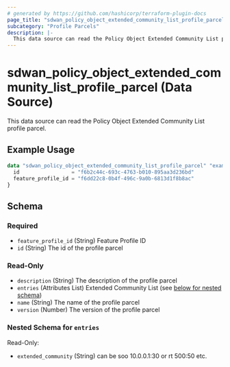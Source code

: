 ```yaml
---
# generated by https://github.com/hashicorp/terraform-plugin-docs
page_title: "sdwan_policy_object_extended_community_list_profile_parcel Data Source - terraform-provider-sdwan"
subcategory: "Profile Parcels"
description: |-
  This data source can read the Policy Object Extended Community List profile parcel.
---
```


# sdwan_policy_object_extended_community_list_profile_parcel (Data Source)

This data source can read the Policy Object Extended Community List profile parcel.

## Example Usage

```terraform
data "sdwan_policy_object_extended_community_list_profile_parcel" "example" {
  id                 = "f6b2c44c-693c-4763-b010-895aa3d236bd"
  feature_profile_id = "f6dd22c8-0b4f-496c-9a0b-6813d1f8b8ac"
}
```

<!-- schema generated by tfplugindocs -->
## Schema

### Required

- `feature_profile_id` (String) Feature Profile ID
- `id` (String) The id of the profile parcel

### Read-Only

- `description` (String) The description of the profile parcel
- `entries` (Attributes List) Extended Community List (see [below for nested schema](#nestedatt--entries))
- `name` (String) The name of the profile parcel
- `version` (Number) The version of the profile parcel

<a id="nestedatt--entries"></a>
### Nested Schema for `entries`

Read-Only:

- `extended_community` (String) can be soo 10.0.0.1:30 or rt 500:50 etc.
